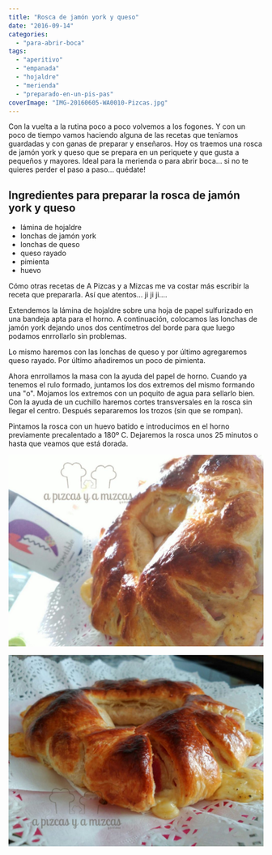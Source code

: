 ```yaml
---
title: "Rosca de jamón york y queso"
date: "2016-09-14"
categories:
  - "para-abrir-boca"
tags:
  - "aperitivo"
  - "empanada"
  - "hojaldre"
  - "merienda"
  - "preparado-en-un-pis-pas"
coverImage: "IMG-20160605-WA0010-Pizcas.jpg"
---
```


Con la vuelta a la rutina poco a poco volvemos a los fogones. Y con un poco de tiempo vamos haciendo alguna de las recetas que teníamos guardadas y con ganas de preparar y enseñaros. Hoy os traemos una rosca de jamón york y queso que se prepara en un periquete y que gusta a pequeños y mayores. Ideal para la merienda o para abrir boca... si no te quieres perder el paso a paso... quédate!

## Ingredientes para preparar la rosca de jamón york y queso

- lámina de hojaldre
- lonchas de jamón york
- lonchas de queso
- queso rayado
- pimienta
- huevo

Cómo otras recetas de A Pizcas y a Mizcas me va costar más escribir la receta que prepararla. Así que atentos... ji ji ji....

Extendemos la lámina de hojaldre sobre una hoja de papel sulfurizado en una bandeja apta para el horno. A continuación, colocamos las lonchas de jamón york dejando unos dos centímetros del borde para que luego podamos enrrollarlo sin problemas.

Lo mismo haremos con las lonchas de queso y por último agregaremos queso rayado. Por último añadiremos un poco de pimienta.

Ahora enrrollamos la masa con la ayuda del papel de horno. Cuando ya tenemos el rulo formado, juntamos los dos extremos del mismo formando una "o". Mojamos los extremos con un poquito de agua para sellarlo bien. Con la ayuda de un cuchillo haremos cortes transversales en la rosca sin llegar el centro. Después separaremos los trozos (sin que se rompan).

Pintamos la rosca con un huevo batido e introducimos en el horno previamente precalentado a 180º C. Dejaremos la rosca unos 25 minutos o hasta que veamos que está dorada.

![rosca jamón york y queso pizcas](images/IMG-20160605-WA0007-Pizcas-1024x768.jpg)

![Venga la partimos ya... os guardamos un trocito?](images/IMG-20160605-WA0010-Pizcas-1024x768.jpg)

